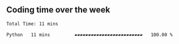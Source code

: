 ## Coding time over the week

<!--START_SECTION:waka-->

```txt
Total Time: 11 mins

Python   11 mins         ▰▰▰▰▰▰▰▰▰▰▰▰▰▰▰▰▰▰▰▰▰▰▰▰▰   100.00 %
```

<!--END_SECTION:waka-->

</details>

